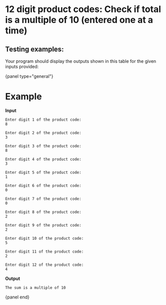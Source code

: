 # 12 digit product codes: Check if total is a multiple of 10 (entered one at a time)

## Testing examples:

Your program should display the outputs shown in this table for the given inputs provided:

{panel type="general"}

# Example

**Input**
```
Enter digit 1 of the product code:
8

Enter digit 2 of the product code:
3

Enter digit 3 of the product code:
8

Enter digit 4 of the product code:
3

Enter digit 5 of the product code:
1

Enter digit 6 of the product code:
0

Enter digit 7 of the product code:
0

Enter digit 8 of the product code:
2

Enter digit 9 of the product code:
2

Enter digit 10 of the product code:
5

Enter digit 11 of the product code:
2

Enter digit 12 of the product code:
4
```

**Output**

```
The sum is a multiple of 10
```

{panel end}
